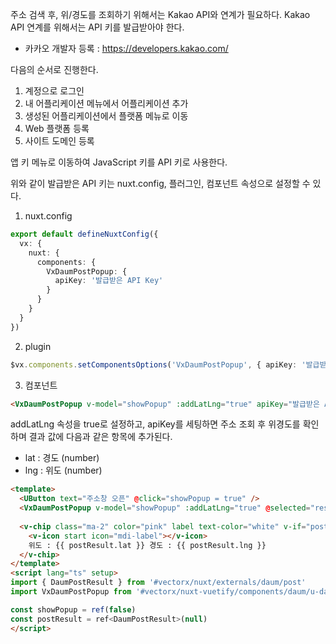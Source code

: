 주소 검색 후, 위/경도를 조회하기 위해서는 Kakao API와 연계가 필요하다. Kakao API 연계를 위해서는 API 키를 발급받아야 한다.
- 카카오 개발자 등록 : https://developers.kakao.com/

다음의 순서로 진행한다.
1) 계정으로 로그인
2) 내 어플리케이션 메뉴에서 어플리케이션 추가
3) 생성된 어플리케이션에서 플랫폼 메뉴로 이동
4) Web 플랫폼 등록
5) 사이트 도메인 등록

앱 키 메뉴로 이동하여 JavaScript 키를 API 키로 사용한다.

위와 같이 발급받은 API 키는 nuxt.config, 플러그인, 컴포넌트 속성으로 설정할 수 있다.

1) nuxt.config
```typescript
export default defineNuxtConfig({
  vx: {
    nuxt: {
      components: {
        VxDaumPostPopup: {
          apiKey: '발급받은 API Key'
        }
      }
    }
  }
})
```

2) plugin
```typescript
$vx.components.setComponentsOptions('VxDaumPostPopup', { apiKey: '발급받은 API Key' })
```

3) 컴포넌트
```html
<VxDaumPostPopup v-model="showPopup" :addLatLng="true" apiKey="발급받은 API Key" />
```

addLatLng 속성을 true로 설정하고, apiKey를 세팅하면 주소 조회 후 위경도를 확인하며 결과 값에 다음과 같은 항목에 추가된다.
- lat : 경도 (number)
- lng : 위도 (number)


```html
<template>
  <UButton text="주소창 오픈" @click="showPopup = true" />
  <VxDaumPostPopup v-model="showPopup" :addLatLng="true" @selected="result => (postResult = result)" />
  
  <v-chip class="ma-2" color="pink" label text-color="white" v-if="postResult">
    <v-icon start icon="mdi-label"></v-icon>
    위도 : {{ postResult.lat }} 경도 : {{ postResult.lng }}
  </v-chip>
</template>
<script lang="ts" setup>
import { DaumPostResult } from '#vectorx/nuxt/externals/daum/post'
import VxDaumPostPopup from '#vectorx/nuxt-vuetify/components/daum/u-daum-post-popup.vue'

const showPopup = ref(false)
const postResult = ref<DaumPostResult>(null)
</script>
```
